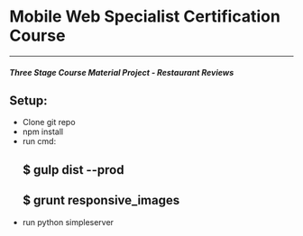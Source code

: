 # Mobile Web Specialist Certification Course
---
#### _Three Stage Course Material Project - Restaurant Reviews_

## Setup:

- Clone git repo
- npm install
- run cmd: 
   ## $ gulp dist --prod
   ## $ grunt responsive_images
- run python simpleserver



